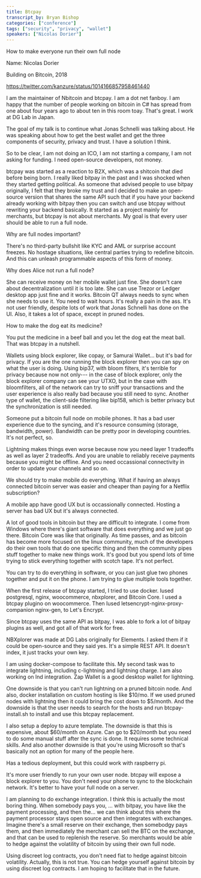 ```yaml
---
title: Btcpay
transcript_by: Bryan Bishop
categories: ["conference"]
tags: ["security", "privacy", "wallet"]
speakers: ["Nicolas Dorier"]
---
```


How to make everyone run their own full node

Name: Nicolas Dorier

Building on Bitcoin, 2018

<https://twitter.com/kanzure/status/1014166857958461440>

I am the maintainer of Nbitcoin and btcpay. I am a dot net fanboy. I am happy that the number of people working on bitcoin in C# has spread from one about four years ago to about ten in this room toay. That's great. I work at DG Lab in Japan.

The goal of my talk is to continue what Jonas Schnelli was talking about. He was speaking about how to get the best wallet and get the three components of security, privacy and trust. I have a solution I think.

So to be clear, I am not doing an ICO, I am not starting a company, I am not asking for funding. I need open-source developers, not money.

btcpay was started as a reaction to B2X, which was a shitcoin that died before being born. I really liked bitpay in the past and I was shocked when they started getting political. As someone that advised people to use bitpay originally, I felt that they broke my trust and I decided to make an open-source version that shares the same API such that if you have your backend already working with bitpay then you can switch and use btcpay without rewriting your backend basically. It started as a project mainly for merchants, but btcpay is not about merchants. My goal is that every user should be able to run a full node.

Why are full nodes important?

There's no third-party bullshit like KYC and AML or surprise account freezes. No hostage situations, like central parties trying to redefine bitcoin. And this can unleash programmable aspects of this form of money.

Why does Alice not run a full node?

She can receive money on her mobile wallet just fine. She doesn't care about decentralization until it is too late. She can use Trezor or Ledger desktop app just fine and it works. Bitcoin QT always needs to sync when she needs to use it. You need to wait hours. It's really a pain in the ass. It's not user friendly, despite lots of work that Jonas Schnelli has done on the UI. Also, it takes a lot of space, except in pruned nodes.

How to make the dog eat its medicine?

You put the medicine in a beef ball and you let the dog eat the meat ball. That was btcpay in a nutshell.

Wallets using block explorer, like copay, or Samurai Wallet... but it's bad for privacy. If you are the one running the block explorer then you can spy on what the user is doing. Using bip37, with bloom filters, it's terrible for privacy because now not only--- in the case of block explorer, only the block explorer company can see your UTXO, but in the case with bloomfilters, all of the network can try to sniff your transactions and the user experience is also really bad because you still need to sync. Another type of wallet, the client-side filtering like bip158, which is better privacy but the synchronization is still needed.

Someone put a bitcoin full node on mobile phones. It has a bad user experience due to the syncing, and it's resource consuming (storage, bandwidth, power). Bandwidth can be pretty poor in developing countries. It's not perfect, so.

Lightning makes things even worse because now you need layer 1 tradeoffs as well as layer 2 tradeoffs. And you are unable to reliably receive payments because you might be offline. And you need occassional connectivity in order to update your channels and so on.

We should try to make mobile do everything. What if having an always connected bitcoin server was easier and cheaper than paying for a Netflix subscription?

A mobile app have good UX but is occassionally connected. Hosting a server has bad UX but it's always connected.

A lot of good tools in bitcoin but they are difficult to integrate. I come from Windows where there's giant software that does everything and we just go there. Bitcoin Core was like that originally. As time passes, and as bitcoin has become more focused on the linux community, much of the developers do their own tools that do one specific thing and then the community pipes stuff together to make new things work. It's good but you spend lots of time trying to stick everything together with scotch tape. It's not perfect.

You can try to do everything in software, or you can just glue two phones together and put it on the phone. I am trying to glue multiple tools together.

When the first release of btcpay started, I tried to use docker. Iused postgresql, nginx, woocommerce, nbxplorer, and Bitcoin Core. I used a btcpay plugino on woocommerce. Then Iused letsencrypt-nginx-proxy-companion nginx-gen, to Let's Encrypt.

Since btcpay uses the same API as bitpay, I was able to fork a lot of bitpay plugins as well, and got all of that work for free.

NBXplorer was made at DG Labs originally for Elements. I asked them if it could be open-source and they said yes. It's a simple REST API. It doesn't index, it just tracks your own key.

I am using docker-compose to facilitate this. My second task was to integrate lightning, including c-lightning and lightning charge. I am also working on lnd integration. Zap Wallet is a good desktop wallet for lightning.

One downside is that you can't run lightning on a pruned bitcoin node. And also, docker installation on custom hosting is like $10/mo. If we used pruned nodes with lightning then it could bring the cost down to $5/month. And the downside is that the user needs to search for the hosts and run btcpay-install.sh to install and use this btcpay replacement.

I also setup a deploy to azure template. The downside is that this is expensive, about $60/month on Azure. Can go to $20/month but you need to do some manual stuff after the sync is done. It requires some technical skills. And also another downside is that you're using Microsoft so that's basically not an option for many of the people here.

Has a tedious deployment, but this could work with raspberry pi.

It's more user friendly to run your own user node. btcpay will expose a block explorer to you. You don't need your phone to sync to the blockchain network. It's better to have your full node on a server.

I am planning to do exchange integration. I think this is actually the most boring thing. When somebody pays you, ... with bitpay, you have like the payment processing, and then the... we can think about this where the payment processor stays open source and then integrates with exchanges. Imagine there's a small reserve on their exchange, then somebodgy pays them, and then immediately the merchant can sell the BTC on the exchange, and that can be used to replenish the reserve. So merchants would be able to hedge against the volatility of bitcoin by using their own full node.

Using discreet log contracts, you don't need fiat to hedge against bitcoin volatility. Actually, this is not true. You can hedge yourself against bitcoin by using discreet log contracts. I am hoping to facilitate that in the future.
